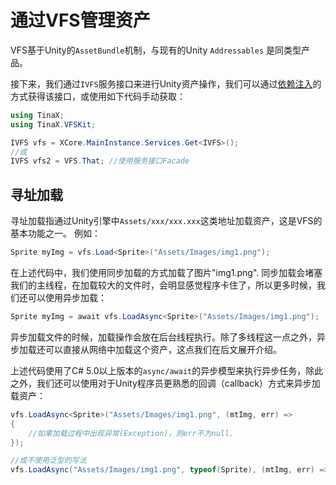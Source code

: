 # 通过VFS管理资产


VFS基于Unity的`AssetBundle`机制，与现有的Unity `Addressables` 是同类型产品。

接下来，我们通过`IVFS`服务接口来进行Unity资产操作，我们可以通过[依赖注入](/cmn-hans/core/manual/DependencyInjection.md)的方式获得该接口，或使用如下代码手动获取：

``` csharp
using TinaX;
using TinaX.VFSKit;

IVFS vfs = XCore.MainInstance.Services.Get<IVFS>();
//或
IVFS vfs2 = VFS.That; //使用服务接口Facade
```

## 寻址加载

寻址加载指通过Unity引擎中`Assets/xxx/xxx.xxx`这类地址加载资产，这是VFS的基本功能之一。 例如：

``` csharp
Sprite myImg = vfs.Load<Sprite>("Assets/Images/img1.png");
```

在上述代码中，我们使用同步加载的方式加载了图片"img1.png". 同步加载会堵塞我们的主线程，在加载较大的文件时，会明显感觉程序卡住了，所以更多时候，我们还可以使用异步加载：

``` csharp
Sprite myImg = await vfs.LoadAsync<Sprite>("Assets/Images/img1.png");
```

异步加载文件的时候，加载操作会放在后台线程执行。除了多线程这一点之外，异步加载还可以直接从网络中加载这个资产，这点我们在后文展开介绍。

上述代码使用了C# 5.0以上版本的`async/await`的异步模型来执行异步任务，除此之外，我们还可以使用对于Unity程序员更熟悉的回调（callback）方式来异步加载资产：

``` csharp
vfs.LoadAsync<Sprite>("Assets/Images/img1.png", (mtImg, err) =>
{
    //如果加载过程中出现异常(Exception)，则err不为null.
});

//或不使用泛型的写法
vfs.LoadAsync("Assets/Images/img1.png", typeof(Sprite), (mtImg, err) => { });
```
